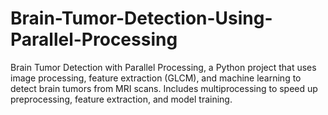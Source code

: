 # Brain-Tumor-Detection-Using-Parallel-Processing
Brain Tumor Detection with Parallel Processing, a Python project that uses image processing, feature extraction (GLCM), and machine learning to detect brain tumors from MRI scans. Includes multiprocessing to speed up preprocessing, feature extraction, and model training.
